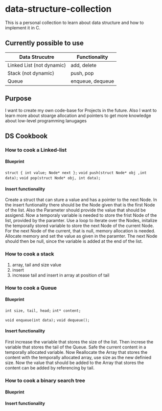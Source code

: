 # data-structure-collection
This is a personal collection to learn about data structure and how to implement it in C.

## Currently possible to use
| Data Strucutre | Functionality    |
| -------------- | ---------------- |
| Linked List (not dynamic)    | add, delete      |
| Stack (not dynamic)          | push, pop        |
| Queue          | enqueue, dequeue |

## Purpose
I want to create my own code-base for Projects in the future.
Also I want to learn more about stoarge allocation and pointers to get more knowledge about low-level programming lanugages

## DS Cookbook
### How to cook a Linked-list
#### Blueprint
`struct { int value; Node* next };`
`void push(struct Node* obj ,int data);`
`void pop(struct Node* obj, int data);`

#### Insert functionality
Create a struct that can sture a value and has a pointer to the next Node.
In the insert funtionality there should be the Node given that is the first
Node of the list. Also the Parameter should provide the value that should be assigend.
Now a temporaly variable is needed to store the frist Node of the list, provided by
the paramter. Use a loop to iterate over the Nodes, initalize the temporally stored
variable to store the next Node of the current Node.
For the next Node of the current, that is null, memory allocation is needed.
Allocate memory and set the value as given in the paramter. The next Node
should then be null, since the variable is added at the end of the list.
  
### How to cook a stack
1. array, tail and size value
2. insert
  1. increase tail and insert in array at position of tail

### How to cook a Queue
#### Blueprint
`int size, tail, head;`
`int* content;`

 `void enqueue(int data);`
 `void dequeue();`

#### Insert functionality
First increase the variable that stores the size of the list.
Then increse the variable that stores the tail of the Queue.
Safe the current content in a temporally allocated variable.
Now Reallocate the Array that stores the content with the temporally
allocated array, use size as the new definied size.
Now the value that should be added to the Array that stores the content
can be added by referencing by tail.

### How to cook a binary search tree
#### Blueprint
#### Insert functionality

   
